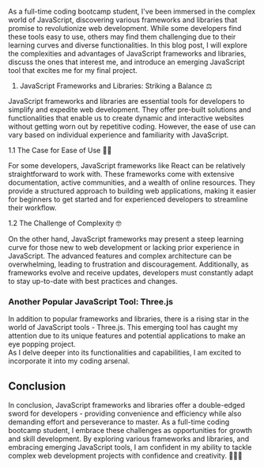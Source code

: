 As a full-time coding bootcamp student, I've been immersed in the complex world of JavaScript, discovering various frameworks and libraries that promise to revolutionize web development. 
While some developers find these tools easy to use, others may find them challenging due to their learning curves and diverse functionalities. 
In this blog post, I will explore the complexities and advantages of JavaScript frameworks and libraries, discuss the ones that interest me, and introduce an emerging JavaScript tool that excites me for my final project.

1. JavaScript Frameworks and Libraries: Striking a Balance ⚖️

JavaScript frameworks and libraries are essential tools for developers to simplify and expedite web development. They offer pre-built solutions and functionalities that enable us to create dynamic and interactive 
websites without getting worn out by repetitive coding. However, the ease of use can vary based on individual experience and familiarity with JavaScript.

1.1 The Case for Ease of Use 👨‍💻

For some developers, JavaScript frameworks like React can be relatively straightforward to work with. These frameworks come with extensive documentation, active communities, and a wealth of online
resources. They provide a structured approach to building web applications, making it easier for beginners to get started and for experienced developers to streamline their workflow.

1.2 The Challenge of Complexity 🤓

On the other hand, JavaScript frameworks may present a steep learning curve for those new to web development or lacking prior experience in JavaScript. 
The advanced features and complex architecture can be overwhelming, leading to frustration and discouragement. Additionally, as frameworks evolve and receive updates, 
developers must constantly adapt to stay up-to-date with best practices and changes.

### Another Popular JavaScript Tool: Three.js 

In addition to popular frameworks and libraries, there is a rising star in the world of JavaScript tools - Three.js. 
This emerging tool has caught my attention due to its unique features and potential applications to make an eye popping project.  
As I delve deeper into its functionalities and capabilities, I am excited to incorporate it into my coding arsenal.

## Conclusion

In conclusion, JavaScript frameworks and libraries offer a double-edged sword for developers - providing convenience and efficiency while also demanding effort and perseverance to master. 
As a full-time coding bootcamp student, I embrace these challenges as opportunities for growth and skill development. By exploring various frameworks and libraries, and embracing emerging JavaScript tools, 
I am confident in my ability to tackle complex web development projects with confidence and creativity. 💪💪💪
